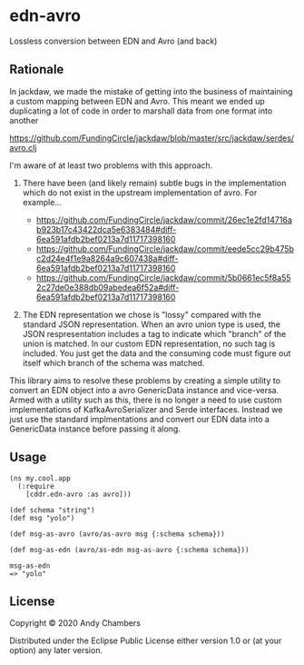 # edn-avro

Lossless conversion between EDN and Avro (and back)

## Rationale

In jackdaw, we made the mistake of getting into the business of
maintaining a custom mapping between EDN and Avro. This meant we
ended up duplicating a lot of code in order to marshall data
from one format into another

https://github.com/FundingCircle/jackdaw/blob/master/src/jackdaw/serdes/avro.clj

I'm aware of at least two problems with this approach.

 1. There have been (and likely remain) subtle bugs in the implementation
    which do not exist in the upstream implementation of avro. For example...

     * https://github.com/FundingCircle/jackdaw/commit/26ec1e2fd14716ab923b17c43422dca5e6383484#diff-6ea591afdb2bef0213a7d11717398160
     * https://github.com/FundingCircle/jackdaw/commit/eede5cc29b475bc2d24e4f1e9a8264a9c607438a#diff-6ea591afdb2bef0213a7d11717398160
     * https://github.com/FundingCircle/jackdaw/commit/5b0661ec5f8a552c27de0e388db09abedea6f52a#diff-6ea591afdb2bef0213a7d11717398160

 2. The EDN representation we chose is "lossy" compared with the standard
    JSON representation. When an avro union type is used, the JSON respresentation
		includes a tag to indicate which "branch" of the union is matched. In our
		custom EDN representation, no such tag is included. You just get the data
		and the consuming code must figure out itself which branch of the schema
		was matched.

This library aims to resolve these problems by creating a simple
utility to convert an EDN object into a avro GenericData instance
and vice-versa. Armed with a utility such as this, there is no
longer a need to use custom implementations of KafkaAvroSerializer
and Serde interfaces. Instead we just use the standard implmentations
and convert our EDN data into a GenericData instance before passing
it along.

## Usage

```
(ns my.cool.app
  (:require
    [cddr.edn-avro :as avro]))

(def schema "string")
(def msg "yolo")

(def msg-as-avro (avro/as-avro msg {:schema schema}))

(def msg-as-edn (avro/as-edn msg-as-avro {:schema schema}))

msg-as-edn
=> "yolo"

```

## License

Copyright © 2020 Andy Chambers

Distributed under the Eclipse Public License either version 1.0 or (at
your option) any later version.
